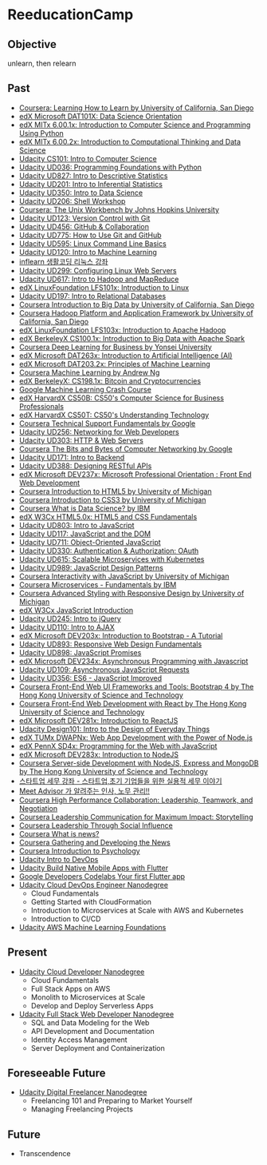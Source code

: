 # ReeducationCamp

## Objective
unlearn, then relearn

## Past
* [Coursera: Learning How to Learn by University of California, San Diego](https://www.coursera.org/learn/learning-how-to-learn)
* [edX Microsoft DAT101X: Data Science Orientation](https://www.edx.org/course/microsoft-professional-program-data-microsoft-dat101x-0)
* [edX MITx 6.00.1x: Introduction to Computer Science and Programming Using Python](https://www.edx.org/course/introduction-computer-science-mitx-6-00-1x-11)
* [edX MITx 6.00.2x: Introduction to Computational Thinking and Data Science](https://www.edx.org/course/introduction-computational-thinking-data-mitx-6-00-2x-5)
* [Udacity CS101: Intro to Computer Science](https://www.udacity.com/course/intro-to-computer-science--cs101)
* [Udacity UD036: Programming Foundations with Python](https://www.udacity.com/course/programming-foundations-with-python--ud036)
* [Udacity UD827: Intro to Descriptive Statistics](https://www.udacity.com/course/intro-to-descriptive-statistics--ud827)
* [Udacity UD201: Intro to Inferential Statistics](https://www.udacity.com/course/intro-to-inferential-statistics--ud201)
* [Udacity UD350: Intro to Data Science](https://www.udacity.com/course/intro-to-data-science--ud359)
* [Udacity UD206: Shell Workshop](https://www.udacity.com/course/shell-workshop--ud206)
* [Coursera: The Unix Workbench by Johns Hopkins University](https://www.coursera.org/learn/unix)
* [Udacity UD123: Version Control with Git](https://www.udacity.com/course/version-control-with-git--ud123)
* [Udacity UD456: GitHub & Collaboration](https://www.udacity.com/course/github-collaboration--ud456)
* [Udacity UD775: How to Use Git and GitHub](https://www.udacity.com/course/how-to-use-git-and-github--ud775)
* [Udacity UD595: Linux Command Line Basics](https://www.udacity.com/course/linux-command-line-basics--ud595)
* [Udacity UD120: Intro to Machine Learning](https://www.udacity.com/course/intro-to-machine-learning--ud120)
* [inflearn 생활코딩 리눅스 강좌](https://www.inflearn.com/course/%EC%83%9D%ED%99%9C%EC%BD%94%EB%94%A9-%EB%A6%AC%EB%88%85%EC%8A%A4-%EA%B0%95%EC%A2%8C)
* [Udacity UD299: Configuring Linux Web Servers](https://www.udacity.com/course/configuring-linux-web-servers--ud299)
* [Udacity UD617: Intro to Hadoop and MapReduce](https://www.udacity.com/course/intro-to-hadoop-and-mapreduce--ud617)
* [edX LinuxFoundation LFS101x: Introduction to Linux](https://www.edx.org/course/introduction-linux-linuxfoundationx-lfs101x-1)
* [Udacity UD197: Intro to Relational Databases](https://www.udacity.com/course/intro-to-relational-databases--ud197)
* [Coursera Introduction to Big Data by University of California, San Diego](https://www.coursera.org/learn/big-data-introduction)
* [Coursera Hadoop Platform and Application Framework by University of California, San Diego](https://www.coursera.org/learn/hadoop)
* [edX LinuxFoundation LFS103x: Introduction to Apache Hadoop](https://www.edx.org/course/introduction-apache-hadoop-linuxfoundationx-lfs103x)
* [edX BerkeleyX CS100.1x: Introduction to Big Data with Apache Spark](https://courses.edx.org/courses/BerkeleyX/CS100.1x/1T2015/course)
* [Coursera Deep Learning for Business by Yonsei University](https://www.coursera.org/learn/deep-learning-business)
* [edX Microsoft DAT263x: Introduction to Artificial Intelligence (AI)](https://courses.edx.org/courses/course-v1:Microsoft+DAT263x+1T2018a/course)
* [edX Microsoft DAT203.2x: Principles of Machine Learning](https://courses.edx.org/courses/course-v1:Microsoft+DAT203.2x+1T2018a/course)
* [Coursera Machine Learning by Andrew Ng](https://www.coursera.org/learn/machine-learning)
* [edX BerkeleyX: CS198.1x: Bitcoin and Cryptocurrencies](https://courses.edx.org/courses/course-v1:BerkeleyX+CS198.1x+2T2018)
* [Google Machine Learning Crash Course](https://developers.google.com/machine-learning/crash-course)
* [edX HarvardX CS50B: CS50's Computer Science for Business Professionals](https://courses.edx.org/courses/course-v1:HarvardX+CS50B+Business)
* [edX HarvardX CS50T: CS50's Understanding Technology](https://courses.edx.org/courses/course-v1:HarvardX+CS50T+Technology)
* [Coursera Technical Support Fundamentals by Google](https://www.coursera.org/learn/technical-support-fundamentals)
* [Udacity UD256: Networking for Web Developers](https://www.udacity.com/course/networking-for-web-developers--ud256)
* [Udacity UD303: HTTP & Web Servers](https://www.udacity.com/course/http-web-servers--ud303)
* [Coursera The Bits and Bytes of Computer Networking by Google](https://www.coursera.org/learn/computer-networking)
* [Udacity UD171: Intro to Backend](https://www.udacity.com/course/intro-to-backend--ud171)
* [Udacity UD388: Designing RESTful APIs](https://www.udacity.com/course/designing-restful-apis--ud388)
* [edX Microsoft DEV237x: Microsoft Professional Orientation : Front End Web Development](https://courses.edx.org/courses/course-v1:Microsoft+DEV237x+3T2018)
* [Coursera Introduction to HTML5 by University of Michigan](https://www.coursera.org/learn/html)
* [Coursera Introduction to CSS3 by University of Michigan](https://www.coursera.org/learn/introcss)
* [Coursera What is Data Science? by IBM](https://www.coursera.org/learn/what-is-datascience)
* [edX W3Cx HTML5.0x: HTML5 and CSS Fundamentals](https://courses.edx.org/courses/course-v1:W3Cx+HTML5.0x+2T2018)
* [Udacity UD803: Intro to JavaScript](https://www.udacity.com/course/intro-to-javascript--ud803)
* [Udacity UD117: JavaScript and the DOM](https://www.udacity.com/course/javascript-and-the-dom--ud117)
* [Udacity UD711: Object-Oriented JavaScript](https://www.udacity.com/course/object-oriented-javascript--ud711)
* [Udacity UD330: Authentication & Authorization: OAuth](https://www.udacity.com/course/authentication-authorization-oauth--ud330)
* [Udacity UD615: Scalable Microservices with Kubernetes](https://www.udacity.com/course/scalable-microservices-with-kubernetes--ud615)
* [Udacity UD989: JavaScript Design Patterns](https://www.udacity.com/course/javascript-design-patterns--ud989)
* [Coursera Interactivity with JavaScript by University of Michigan](https://www.coursera.org/learn/javascript)
* [Coursera Microservices - Fundamentals by IBM](https://www.coursera.org/learn/intro-ibm-microservices)
* [Coursera Advanced Styling with Responsive Design by University of Michigan](https://www.coursera.org/learn/responsivedesign)
* [edX W3Cx JavaScript Introduction](https://www.edx.org/course/javascript-introduction)
* [Udacity UD245: Intro to jQuery](https://www.udacity.com/course/intro-to-jquery--ud245)
* [Udacity UD110: Intro to AJAX](https://www.udacity.com/course/intro-to-ajax--ud110)
* [edX Microsoft DEV203x: Introduction to Bootstrap - A Tutorial](https://courses.edx.org/courses/course-v1:Microsoft+DEV203x+3T2018/)
* [Udacity UD893: Responsive Web Design Fundamentals](https://www.udacity.com/course/responsive-web-design-fundamentals--ud893)
* [Udacity UD898: JavaScript Promises](https://www.udacity.com/course/javascript-promises--ud898)
* [edX Microsoft DEV234x: Asynchronous Programming with Javascript](https://www.edx.org/course/asynchronous-programming-javascript-1)
* [Udacity UD109: Asynchronous JavaScript Requests](https://www.udacity.com/course/asynchronous-javascript-requests--ud109)
* [Udacity UD356: ES6 - JavaScript Improved](https://www.udacity.com/course/es6-javascript-improved--ud356)
* [Coursera Front-End Web UI Frameworks and Tools: Bootstrap 4 by The Hong Kong University of Science and Technology](https://www.coursera.org/learn/bootstrap-4)
* [Coursera Front-End Web Development with React by The Hong Kong University of Science and Technology](https://www.coursera.org/learn/front-end-react)
* [edX Microsoft DEV281x: Introduction to ReactJS](https://courses.edx.org/courses/course-v1:Microsoft+DEV281x+2T2018)
* [Udacity Design101: Intro to the Design of Everyday Things](https://www.udacity.com/course/intro-to-the-design-of-everyday-things--design101)
* [edX TUMx DWAPNx: Web App Development with the Power of Node.js](https://courses.edx.org/courses/course-v1:TUMx+DWAPNx+1T_2018)
* [edX PennX SD4x: Programming for the Web with JavaScript](https://courses.edx.org/courses/course-v1:PennX+SD4x+2T2017)
* [edX Microsoft DEV283x: Introduction to NodeJS](https://courses.edx.org/courses/course-v1:Microsoft+DEV283x+3T2018)
* [Coursera Server-side Development with NodeJS, Express and MongoDB by The Hong Kong University of Science and Technology](https://www.coursera.org/learn/server-side-nodejs) 
* [스타트업 세무 강좌 - 스타트업,초기 기업들을 위한 실용적 세무 이야기](https://www.inflearn.com/course/스타트업-세무-강좌)
* [Meet Advisor 가 알려주는 인사, 노무 관리!!](https://www.inflearn.com/course/meet-advisor-가-알려주는-인사-노무-관리)
* [Coursera High Performance Collaboration: Leadership, Teamwork, and Negotiation](https://www.coursera.org/learn/leadership-collaboration)
* [Coursera Leadership Communication for Maximum Impact: Storytelling](https://www.coursera.org/learn/leadership-storytelling)
* [Coursera Leadership Through Social Influence](https://www.coursera.org/learn/leadership-socialinfluence)
* [Coursera What is news?](https://www.coursera.org/learn/what-is-news)
* [Coursera Gathering and Developing the News](https://www.coursera.org/learn/gathering-the-news)
* [Coursera Introduction to Psychology](https://www.coursera.org/learn/introduction-psychology)
* [Udacity Intro to DevOps](https://learn.udacity.com/courses/ud611)
* [Udacity Build Native Mobile Apps with Flutter](https://learn.udacity.com/courses/ud905)
* [Google Developers Codelabs Your first Flutter app](https://codelabs.developers.google.com/codelabs/flutter-codelab-first)
* [Udacity Cloud DevOps Engineer Nanodegree](https://learn.udacity.com/nanodegrees/nd9991)
  * Cloud Fundamentals
  * Getting Started with CloudFormation
  * Introduction to Microservices at Scale with AWS and Kubernetes
  * Introduction to CI/CD
 * [Udacity AWS Machine Learning Foundations](https://learn.udacity.com/courses/ud065)

## Present
* [Udacity Cloud Developer Nanodegree](https://learn.udacity.com/nanodegrees/nd9990)
  * Cloud Fundamentals
  * Full Stack Apps on AWS
  * Monolith to Microservices at Scale
  * Develop and Deploy Serverless Apps
* [Udacity Full Stack Web Developer Nanodegree](https://learn.udacity.com/nanodegrees/nd0044)
  * SQL and Data Modeling for the Web
  * API Development and Documentation
  * Identity Access Management
  * Server Deployment and Containerization


## Foreseeable Future
* [Udacity Digital Freelancer Nanodegree](https://learn.udacity.com/nanodegrees/nd083)
  * Freelancing 101 and Preparing to Market Yourself
  * Managing Freelancing Projects

## Future
* Transcendence
